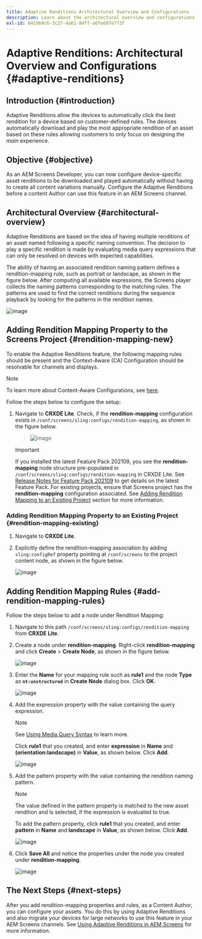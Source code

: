 ```yaml
---
title: Adaptive Renditions Architectural Overview and Configurations
description: Learn about the architectural overview and configurations in CRXDE Lite for Adaptive Renditions in AEM Screens.
exl-id: 0419b9c6-3c27-4a61-84ff-a6fe697e773f
---
```

# Adaptive Renditions: Architectural Overview and Configurations {#adaptive-renditions}

## Introduction {#introduction}

Adaptive Renditions allow the devices to automatically click the best rendition for a device based on customer-defined rules. The devices automatically download and play the most appropriate rendition of an asset based on these rules allowing customers to only focus on designing the *main* experience.

## Objective {#objective}

As an AEM Screens Developer, you can now configure device-specific asset renditions to be downloaded and played automatically without having to create all content variations manually. Configure the Adaptive Renditions before a content Author can use this feature in an AEM Screens channel.

## Architectural Overview {#architectural-overview}

Adaptive Renditions are based on the idea of having multiple renditions of an asset named following a specific naming convention. The decision to play a specific rendition is made by evaluating media query expressions that can only be resolved on devices with expected capabilities. 

The ability of having an associated rendition naming pattern defines a rendition-mapping rule, such as portrait or landscape, as shown in the figure below. After computing all available expressions, the Screens player collects the naming patterns corresponding to the matching rules. The patterns are used to find the correct renditions during the sequence playback by looking for the patterns in the rendition names.

![image](/help/user-guide/assets/adaptive-renditions/adaptive-renditions.png)

## Adding Rendition Mapping Property to the Screens Project {#rendition-mapping-new}

To enable the Adaptive Renditions feature, the following mapping rules should be present and the Context-Aware (CA) Configuration should be resolvable for channels and displays. 

>[!NOTE]
>To learn more about Content-Aware Configurations, see [here](https://sling.apache.org/documentation/bundles/context-aware-configuration/context-aware-configuration.html).

Follow the steps below to configure the setup:

1. Navigate to **CRXDE Lite**. Check, if the **rendition-mapping** configuration exists in `/conf/screens/sling:configs/rendition-mapping`, as shown in the figure below.

   >![image](/help/user-guide/assets/adaptive-renditions/mapping-rules1.png)

   >[!IMPORTANT]
   >If you installed the latest Feature Pack 202109, you see the **rendition-mapping** node structure pre-populated in `/conf/screens/sling:configs/rendition-mapping` in CRXDE Lite. See [Release Notes for Feature Pack 202109](/help/user-guide/release-notes-fp-202109.md) to get details on the latest Feature Pack.
   >For existing projects, ensure that Screens project has the **rendition-mapping** configuration associated. See [Adding Rendition Mapping to an Existing Project](#rendition-mapping-existing) section for more information.

### Adding Rendition Mapping Property to an Existing Project {#rendition-mapping-existing}

1. Navigate to **CRXDE Lite**.

1. Explicitly define the rendition-mapping association by adding `sling:configRef` property pointing at `/conf/screens` to the project content node, as shown in the figure below.

   ![image](/help/user-guide/assets/adaptive-renditions/renditon-mapping2.png)


## Adding Rendition Mapping Rules {#add-rendition-mapping-rules}

Follow the steps below to add a node under Rendition Mapping:

1. Navigate to this path `/conf/screens/sling:configs/rendition-mapping` from **CRXDE Lite**.
1. Create a node under **rendition-mapping**. Right-click **rendition-mapping** and click **Create** > **Create Node**, as shown in the figure below.

   ![image](/help/user-guide/assets/adaptive-renditions/add-node1.png)

1. Enter the **Name** for your mapping rule such as **rule1** and the node **Type** as **`nt:unstructured`** in **Create Node** dialog box. Click **OK**.

   ![image](/help/user-guide/assets/adaptive-renditions/add-node2.png)


1. Add the expression property with the value containing the query expression.

   >[!NOTE]
   >See [Using Media Query Syntax](https://developer.mozilla.org/en-US/docs/Web/CSS/CSS_media_queries/Using_media_queries) to learn more.

   Click **rule1** that you created, and enter **expression** in **Name** and **(orientation:landscape)** in **Value**, as shown below. Click **Add**.

   ![image](/help/user-guide/assets/adaptive-renditions/add-node3.png)

1. Add the pattern property with the value containing the rendition naming pattern. 

   >[!NOTE]
   >The value defined in the pattern property is matched to the new asset rendition and is selected, if the expression is evaluated to true.

   To add the pattern property, click **rule1** that you created, and enter **pattern** in **Name** and **landscape** in **Value**, as shown below. Click **Add**. 

   ![image](/help/user-guide/assets/adaptive-renditions/add-node4.png)

1. Click **Save All** and notice the properties under the node you created under **rendition-mapping**.

   ![image](/help/user-guide/assets/adaptive-renditions/add-node5.png)

## The Next Steps {#next-steps}

After you add rendition-mapping properties and rules, as a Content Author, you can configure your assets. You do this by using Adaptive Renditions and also migrate your devices for large networks to use this feature in your AEM Screens channels. See [Using Adaptive Renditions in AEM Screens](/help/user-guide/using-adaptive-renditions.md) for more information.
